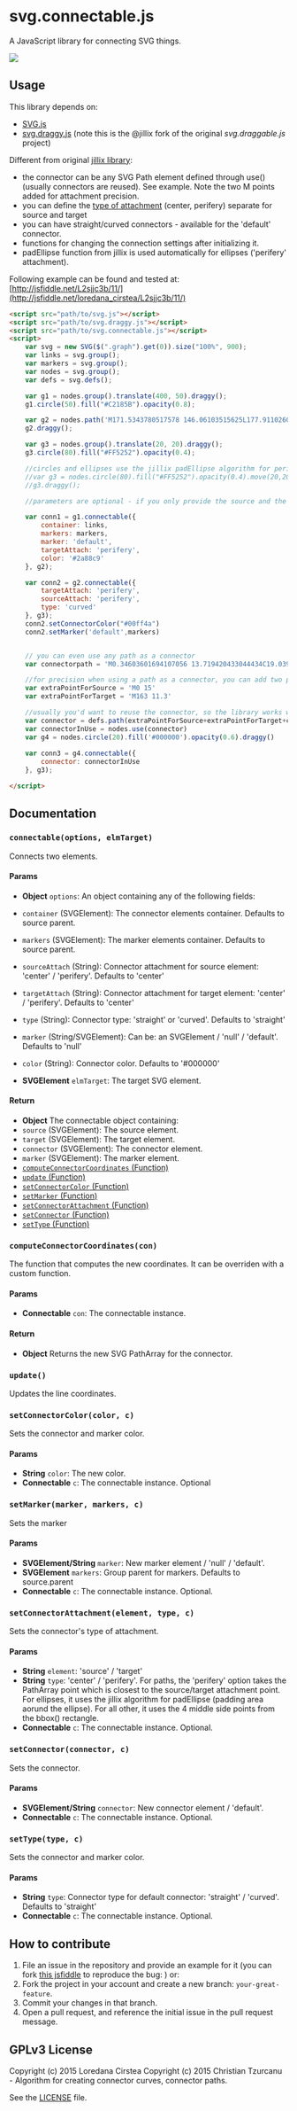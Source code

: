 svg.connectable.js
==================
A JavaScript library for connecting SVG things.

[![](/connectable.png)](http://jsfiddle.net/loredana_cirstea/L2sjjc3b/11/)

## Usage

This library depends on:

 - [SVG.js](https://github.com/wout/svg.js)
 - [svg.draggy.js](https://github.com/jillix/svg.draggy.js) (note this is the @jillix fork of the original *svg.draggable.js* project)


Different from original [jillix library](https://github.com/jillix/svg.connectable.js):

 - the connector can be any SVG Path element defined through use() (usually connectors are reused). See example. Note the two M points added for attachment precision. 
 - you can define the [type of attachment](#setconnectorattachmentelement-type-c) (center, perifery) separate for source and target
 - you can have straight/curved connectors - available for the 'default' connector.
 - functions for changing the connection settings after initializing it.
 - padEllipse function from jillix is used automatically for ellipses ('perifery' attachment).

 Following example can be found and tested at: [http://jsfiddle.net/L2sjjc3b/11/](http://jsfiddle.net/loredana_cirstea/L2sjjc3b/11/)


```html
<script src="path/to/svg.js"></script>
<script src="path/to/svg.draggy.js"></script>
<script src="path/to/svg.connectable.js"></script>
<script>
    var svg = new SVG($(".graph").get(0)).size("100%", 900);
    var links = svg.group();
    var markers = svg.group();
    var nodes = svg.group();
    var defs = svg.defs();

    var g1 = nodes.group().translate(400, 50).draggy();
    g1.circle(50).fill("#C2185B").opacity(0.8);

    var g2 = nodes.path('M171.5343780517578 146.06103515625L177.91102600097656 126.95043182373047L192.97349548339844 113.02484130859375L211.7304229736328 104.78312683105469L231.62428283691406 100.80436706542969L252.0863494873047 100.80436706542969L272.2646484375 104.78312683105469L291.021484375 113.02484130859375L306.0840148925781 126.95043182373047L312.33636474609375 145.99163818359375L306.0840148925781 165.3169708251953L291.021484375 178.95843505859375L272.2646484375 187.48428344726562L252.0863494873047 191.46316528320312L231.62428283691406 191.46316528320312L211.7304229736328 187.48428344726562L192.97349548339844 178.95843505859375L177.91102600097656 165.3169708251953L171.5343780517578 146.06103515625Z').fill("#E91E63").opacity(0.6)
    g2.draggy();

    var g3 = nodes.group().translate(20, 20).draggy();
    g3.circle(80).fill("#FF5252").opacity(0.4);

    //circles and ellipses use the jillix padEllipse algorithm for perifery points. Try it out with g3 without the container group:
    //var g3 = nodes.circle(80).fill("#FF5252").opacity(0.4).move(20,20);
    //g3.draggy();

    //parameters are optional - if you only provide the source and the target, you will get a straight path connecting the two elements' centers, with no marker(arrow), black ('#000000') color.

    var conn1 = g1.connectable({
        container: links,
        markers: markers,
        marker: 'default',
        targetAttach: 'perifery',
        color: '#2a88c9'
    }, g2);

    var conn2 = g2.connectable({
        targetAttach: 'perifery',
        sourceAttach: 'perifery',
        type: 'curved'
    }, g3);
    conn2.setConnectorColor("#00ff4a")
    conn2.setMarker('default',markers)


    // you can even use any path as a connector
    var connectorpath = 'M0.34603601694107056 13.719420433044434C19.039979934692383 13.31098747253418 43.52296447753906 16.02077865600586 30.993101119995117 -6.703379154205322C36.599334716796875 -11.906962394714355 57.15462112426758 1.2759649753570557 62.7608528137207 6.479549884796143C99.10176849365234 6.479549884796143 101.08106231689453 -10.086503982543945 162.15802001953125 11.319366455078125C96.03795623779297 31.165008544921875 100.22242736816406 19.279720306396484 63.88154983520508 19.279720306396484C63.88154983520508 19.279720306396484 48.56324005126953 33.8869514465332 33.84909439086914 36.53312301635742C41.52180480957031 11.509580612182617 18.957279205322266 16.413288116455078 0.4546089470386505 17.141387939453125Z '

    //for precision when using a path as a connector, you can add two points for using as source and target attachment points. If not, the default will be bbox().x+bbox().width/2, bbox().y for source  and be bbox().x+bbox().width/2, bbox().y2 (connector's bbox)
    var extraPointForSource = 'M0 15'
    var extraPointForTarget = 'M163 11.3'

    //usually you'd want to reuse the connector, so the library works with elements initialized through use()
    var connector = defs.path(extraPointForSource+extraPointForTarget+connectorpath).fill('#00ff4a').opacity(0.8)
    var connectorInUse = nodes.use(connector)
    var g4 = nodes.circle(20).fill('#000000').opacity(0.6).draggy()
    
    var conn3 = g4.connectable({
        connector: connectorInUse
    }, g3);

</script>
```

## Documentation

### `connectable(options, elmTarget)`
Connects two elements.

#### Params
- **Object** `options`: An object containing any of the following fields:
 - `container` (SVGElement): The connector elements container. Defaults to source parent.
 - `markers` (SVGElement): The marker elements container. Defaults to source parent.
 - `sourceAttach` (String): Connector attachment for source element: 'center' / 'perifery'. Defaults to 'center'
 - `targetAttach` (String): Connector attachment for target element: 'center' / 'perifery'. Defaults to 'center'
 - `type` (String): Connector type: 'straight' or 'curved'. Defaults to 'straight'
 - `marker` (String/SVGElement): Can be: an SVGElement / 'null' / 'default'. Defaults to 'null'
 - `color` (String): Connector color. Defaults to '#000000'

- **SVGElement** `elmTarget`: The target SVG element.

#### Return
- **Object** The connectable object containing:
 - `source` (SVGElement): The source element.
 - `target` (SVGElement): The target element.
 - `connector` (SVGElement): The connector element.
 - `marker` (SVGElement): The marker element.
 - [`computeConnectorCoordinates` (Function)](#computeconnectorcoordinatescon)
 - [`update` (Function)](#update)
 - [`setConnectorColor` (Function)](#setconnectorcolorcolor-c)
 - [`setMarker` (Function)](#setmarkermarker-markers-c)
 - [`setConnectorAttachment` (Function)](#setconnectorattachmentelement-type-c)
 - [`setConnector` (Function)](#setconnectorconnector-c)
 - [`setType` (Function)](#settypetype-c)

### `computeConnectorCoordinates(con)`
The function that computes the new coordinates.
It can be overriden with a custom function.

#### Params
- **Connectable** `con`: The connectable instance.

#### Return
- **Object** Returns the new SVG PathArray for the connector.

### `update()`
Updates the line coordinates.

### `setConnectorColor(color, c)`
Sets the connector and marker color.

#### Params
- **String** `color`: The new color.
- **Connectable** `c`: The connectable instance. Optional

### `setMarker(marker, markers, c)`
Sets the marker

#### Params
- **SVGElement/String** `marker`: New marker element / 'null' / 'default'.
- **SVGElement** `markers`: Group parent for markers. Defaults to source.parent
- **Connectable** `c`: The connectable instance. Optional.

### `setConnectorAttachment(element, type, c)`
Sets the connector's type of attachment.

#### Params
- **String** `element`: 'source' / 'target'
- **String** `type`: 'center' / 'perifery'. For paths, the 'perifery' option takes the PathArray point which is closest to the source/target attachment point. For ellipses, it uses the jillix algorithm for padEllipse (padding area aorund the ellipse). For all other, it uses the 4 middle side points from the bbox() rectangle.
- **Connectable** `c`: The connectable instance. Optional.

### `setConnector(connector, c)`
Sets the connector.

#### Params
- **SVGElement/String** `connector`: New connector element / 'default'.
- **Connectable** `c`: The connectable instance. Optional.

### `setType(type, c)`
Sets the connector and marker color.

#### Params
- **String** `type`: Connector type for default connector: 'straight' / 'curved'. Defaults to 'straight'
- **Connectable** `c`: The connectable instance. Optional.

## How to contribute
1. File an issue in the repository and provide an example for it (you can fork [this jsfiddle](http://jsfiddle.net/loredana_cirstea/19ucx6ru/1/) to reproduce the bug: ) or:
2. Fork the project in your account and create a new branch:
   `your-great-feature`.
3. Commit your changes in that branch.
4. Open a pull request, and reference the initial issue in the pull request
   message.

## GPLv3 License

Copyright (c) 2015 Loredana Cirstea 
Copyright (c) 2015 Christian Tzurcanu - Algorithm for creating connector curves, connector paths.

See the [LICENSE](./LICENSE) file.

